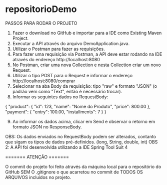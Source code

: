 # repositorioDemo

PASSOS PARA RODAR O PROJETO
1. Fazer o download no GitHub e importar para a IDE como Existing Maven Project.
2. Executar a API através do arquivo DemoApplication.java.
3. Utilizar o Postman para fazer as requisições.
4. Para fazer uma requisição via Postman, a API deve estar rodando na IDE através do endereço http://localhost:8080
5. No Postman, criar uma nova Collection e nesta Collection criar um novo Request.
6. Utilizar o tipo POST para o Request e informar o endereço http://localhost:8080/comprar 
7. Selecionar na aba Body da requisição: tipo "raw" e formato "JSON" (o padrão vem como "Text", então é necessário trocar).
8. Informar os seguintes dados no RequestBody:

{ "product": { "id": 123, "name": "Nome do Produto", "price": 800.00 }, "payment": { "entry":
100.00, "installments": 7 } }

9. Ao informar os dados acima, clicar em Send e observar o retorno em formato JSON no ResponseBody.

OBS: Os dados enviados no RequestBody podem ser alterados, contanto que sigam os tipos de dados pré-definidos. (long, String, double, int)
OBS 2: A API foi desenvolvida utilizando a IDE Spring Tool Suit 4

======= ATENÇÃO =======

O commit do projeto foi feito através da máquina local para o repositório do GitHub SEM O .gitignore o que acarretou no commit de TODOS OS ARQUIVOS
incluídos no projeto.
